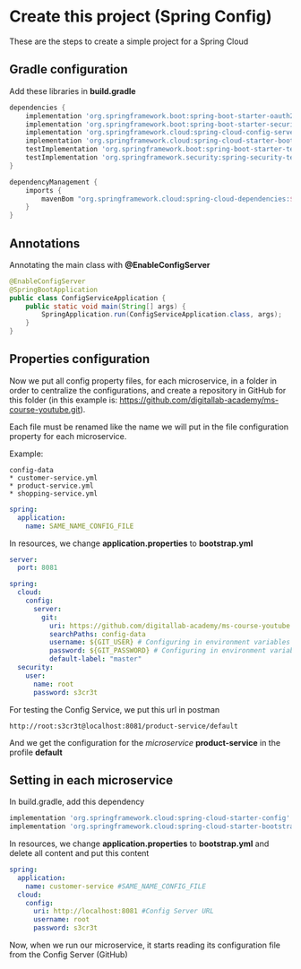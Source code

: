 # Create this project (Spring Config)

These are the steps to create a simple project for a Spring Cloud

## Gradle configuration

Add these libraries in **build.gradle**

```gradle
dependencies {
	implementation 'org.springframework.boot:spring-boot-starter-oauth2-client'
	implementation 'org.springframework.boot:spring-boot-starter-security'
	implementation 'org.springframework.cloud:spring-cloud-config-server'
	implementation 'org.springframework.cloud:spring-cloud-starter-bootstrap'
	testImplementation 'org.springframework.boot:spring-boot-starter-test'
	testImplementation 'org.springframework.security:spring-security-test'
}
```
```gradle
dependencyManagement {
	imports {
		mavenBom "org.springframework.cloud:spring-cloud-dependencies:${springCloudVersion}"
	}
}
```

## Annotations

Annotating the main class with **@EnableConfigServer**

```java
@EnableConfigServer
@SpringBootApplication
public class ConfigServiceApplication {
    public static void main(String[] args) {
        SpringApplication.run(ConfigServiceApplication.class, args);
    }
}
```
## Properties configuration

Now we put all config property files, for each microservice, in a folder in order to centralize the configurations, and create a repository in GitHub for this folder (in this example is: <https://github.com/digitallab-academy/ms-course-youtube.git>).

Each file must be renamed like the name we will put in the file configuration property for each microservice.

Example:
```
config-data
* customer-service.yml
* product-service.yml
* shopping-service.yml
```

```yml
spring:
  application:
    name: SAME_NAME_CONFIG_FILE
```

In resources, we change **application.properties** to **bootstrap.yml**

```yml
server:
  port: 8081

spring:
  cloud:
    config:
      server:
        git:
          uri: https://github.com/digitallab-academy/ms-course-youtube.git # Repo with the application.yml
          searchPaths: config-data
          username: ${GIT_USER} # Configuring in environment variables for the project in intelliJ
          password: ${GIT_PASSWORD} # Configuring in environment variables for the project in intelliJ
          default-label: "master"
  security:
    user:
      name: root
      password: s3cr3t
```

For testing the Config Service, we put this url in postman

```link
http://root:s3cr3t@localhost:8081/product-service/default
```
And we get the configuration for the *microservice* **product-service** in the profile **default**

## Setting in each microservice

In build.gradle, add this dependency
```gradle
implementation 'org.springframework.cloud:spring-cloud-starter-config'
implementation 'org.springframework.cloud:spring-cloud-starter-bootstrap'
```
In resources, we change **application.properties** to **bootstrap.yml** and delete all content and put this content

```yml
spring:
  application:
    name: customer-service #SAME_NAME_CONFIG_FILE
  cloud:
    config:
      uri: http://localhost:8081 #Config Server URL
      username: root
      password: s3cr3t
```

Now, when we run our microservice, it starts reading its configuration file from the Config Server (GitHub)